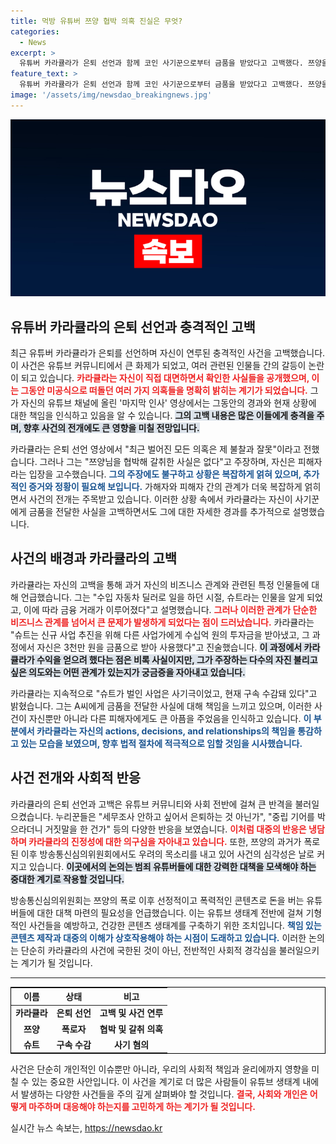 ```yaml
---
title: 먹방 유튜버 쯔양 협박 의혹 진실은 무엇?
categories:
  - News
excerpt: >
  유튜버 카라큘라가 은퇴 선언과 함께 코인 사기꾼으로부터 금품을 받았다고 고백했다. 쯔양을 협박한 의혹의 진실이 드러나면서 논란이 확산되고 있다. 진실은 무엇일까?
feature_text: >
  유튜버 카라큘라가 은퇴 선언과 함께 코인 사기꾼으로부터 금품을 받았다고 고백했다. 쯔양을 협박한 의혹의 진실이 드러나면서 논란이 확산되고 있다. 진실은 무엇일까?
image: '/assets/img/newsdao_breakingnews.jpg'
---
```


<p><img src="/assets/img/newsdao_breakingnews.jpg" alt="implanttips 속보" /></p>

<h2 data-ke-size="size26">유튜버 카라큘라의 은퇴 선언과 충격적인 고백</h2>

<p data-ke-size="size16">
최근 유튜버 카라큘라가 은퇴를 선언하며 자신이 연루된 충격적인 사건을 고백했습니다. 이 사건은 유튜브 커뮤니티에서 큰 화제가 되었고, 여러 관련된 인물들 간의 갈등이 논란이 되고 있습니다. <b><span style="color: #ee2323;">카라큘라는 자신이 직접 대면하면서 확인한 사실들을 공개했으며, 이는 그동안 미공식으로 떠돌던 여러 가지 의혹들을 명확히 밝히는 계기가 되었습니다.</span></b> 그가 자신의 유튜브 채널에 올린 '마지막 인사' 영상에서는 그동안의 경과와 현재 상황에 대한 책임을 인식하고 있음을 알 수 있습니다. <b><span style="background-color: #21538527;">그의 고백 내용은 많은 이들에게 충격을 주며, 향후 사건의 전개에도 큰 영향을 미칠 전망입니다.</span></b> 
</p>

<p data-ke-size="size16">
카라큘라는 은퇴 선언 영상에서 "최근 벌어진 모든 의혹은 제 불찰과 잘못"이라고 전했습니다. 그러나 그는 "쯔양님을 협박해 갈취한 사실은 없다"고 주장하며, 자신은 피해자라는 입장을 고수했습니다. <b><span style="color: #1a5490;">그의 주장에도 불구하고 상황은 복잡하게 얽혀 있으며, 추가적인 증거와 정황이 필요해 보입니다.</span></b> 가해자와 피해자 간의 관계가 더욱 복잡하게 얽히면서 사건의 전개는 주목받고 있습니다. 이러한 상황 속에서 카라큘라는 자신이 사기꾼에게 금품을 전달한 사실을 고백하면서도 그에 대한 자세한 경과를 추가적으로 설명했습니다.
</p>

<h2 data-ke-size="size26">사건의 배경과 카라큘라의 고백</h2>

<p data-ke-size="size16">
카라큘라는 자신의 고백을 통해 과거 자신의 비즈니스 관계와 관련된 특정 인물들에 대해 언급했습니다. 그는 "수입 자동차 딜러로 일을 하던 시절, 슈트라는 인물을 알게 되었고, 이에 따라 금융 거래가 이루어졌다"고 설명했습니다. <b><span style="color: #ee2323;">그러나 이러한 관계가 단순한 비즈니스 관계를 넘어서 큰 문제가 발생하게 되었다는 점이 드러났습니다.</span></b> 카라큘라는 "슈트는 신규 사업 추진을 위해 다른 사업가에게 수십억 원의 투자금을 받아냈고, 그 과정에서 자신은 3천만 원을 금품으로 받아 사용했다"고 진술했습니다. <b><span style="background-color: #21538527;">이 과정에서 카라큘라가 수익을 얻으려 했다는 점은 비록 사실이지만, 그가 주장하는 다수의 자진 불리고 싶은 의도와는 어떤 관계가 있는지가 궁금증을 자아내고 있습니다.</span></b> 
</p>

<p data-ke-size="size16">
카라큘라는 지속적으로 "슈트가 벌인 사업은 사기극이었고, 현재 구속 수감돼 있다"고 밝혔습니다. 그는 A씨에게 금품을 전달한 사실에 대해 책임을 느끼고 있으며, 이러한 사건이 자신뿐만 아니라 다른 피해자에게도 큰 아픔을 주었음을 인식하고 있습니다. <b><span style="color: #1a5490;">이 부분에서 카라큘라는 자신의 actions, decisions, and relationships의 책임을 통감하고 있는 모습을 보였으며, 향후 법적 절차에 적극적으로 임할 것임을 시사했습니다.</span></b> 
</p>

<h2 data-ke-size="size26">사건 전개와 사회적 반응</h2>

<p data-ke-size="size16">
카라큘라의 은퇴 선언과 고백은 유튜브 커뮤니티와 사회 전반에 걸쳐 큰 반격을 불러일으켰습니다. 누리꾼들은 "세무조사 안하고 싶어서 은퇴하는 것 아닌가", "중립 기어를 박으라더니 거짓말을 한 건가" 등의 다양한 반응을 보였습니다. <b><span style="color: #ee2323;">이처럼 대중의 반응은 냉담하며 카라큘라의 진정성에 대한 의구심을 자아내고 있습니다.</span></b> 또한, 쯔양의 과거가 폭로된 이후 방송통신심의위원회에서도 우려의 목소리를 내고 있어 사건의 심각성은 날로 커지고 있습니다. <b><span style="background-color: #21538527;">이곳에서의 논의는 범죄 유튜버들에 대한 강력한 대책을 모색해야 하는 중대한 계기로 작용할 것입니다.</span></b>
</p>

<p data-ke-size="size16">
방송통신심의위원회는 쯔양의 폭로 이후 선정적이고 폭력적인 콘텐츠로 돈을 버는 유튜버들에 대한 대책 마련의 필요성을 언급했습니다. 이는 유튜브 생태계 전반에 걸쳐 기형적인 사건들을 예방하고, 건강한 콘텐츠 생태계를 구축하기 위한 조치입니다. <b><span style="color: #1a5490;">책임 있는 콘텐츠 제작과 대중의 이해가 상호작용해야 하는 시점이 도래하고 있습니다.</span></b> 이러한 논의는 단순히 카라큘라의 사건에 국한된 것이 아닌, 전반적인 사회적 경각심을 불러일으키는 계기가 될 것입니다.
</p>

<hr />

<table style="width: 100%; border-collapse: collapse; border: 1px solid #000;">
    <thead>
        <tr>
            <th style="text-align: center;"><b>이름</b></th>
            <th style="text-align: center;"><b>상태</b></th>
            <th style="text-align: center;"><b>비고</b></th>
        </tr>
    </thead>
    <tbody>
        <tr>
            <td style="text-align: center; height: 17px;"><b>카라큘라</b></td>
            <td style="text-align: center; height: 17px;"><b>은퇴 선언</b></td>
            <td style="text-align: center; height: 17px;"><b>고백 및 사건 연루</b></td>
        </tr>
        <tr>
            <td style="text-align: center; height: 17px;"><b>쯔양</b></td>
            <td style="text-align: center; height: 17px;"><b>폭로자</b></td>
            <td style="text-align: center; height: 17px;"><b>협박 및 갈취 의혹</b></td>
        </tr>
        <tr>
            <td style="text-align: center; height: 17px;"><b>슈트</b></td>
            <td style="text-align: center; height: 17px;"><b>구속 수감</b></td>
            <td style="text-align: center; height: 17px;"><b>사기 혐의</b></td>
        </tr>
    </tbody>
</table>

<p data-ke-size="size16">
사건은 단순히 개인적인 이슈뿐만 아니라, 우리의 사회적 책임과 윤리에까지 영향을 미칠 수 있는 중요한 사안입니다. 이 사건을 계기로 더 많은 사람들이 유튜브 생태계 내에서 발생하는 다양한 사건들을 주의 깊게 살펴봐야 할 것입니다. <b><span style="color: #ee2323;">결국, 사회와 개인은 어떻게 마주하며 대응해야 하는지를 고민하게 하는 계기가 될 것입니다.</span></b>
</p>
실시간 뉴스 속보는, <a href="https://newsdao.kr" rel="dofollow">https://newsdao.kr</a>


